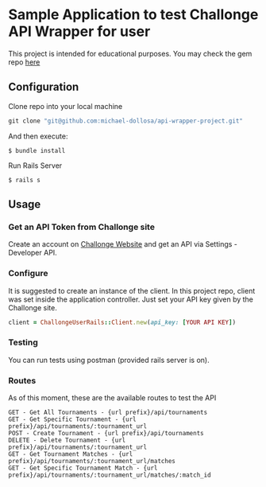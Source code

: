 # Sample Application to test Challonge API Wrapper for user

This project is intended for educational purposes.
You may check the gem repo [here](https://github.com/michael-dollosa/challonge-user-rails)

## Configuration

Clone repo into your local machine

```ruby
git clone "git@github.com:michael-dollosa/api-wrapper-project.git"
```

And then execute:

    $ bundle install

Run Rails Server

    $ rails s

## Usage

### Get an API Token from Challonge site
Create an account on [Challonge Website](https://challonge.com) and get an API via Settings - Developer API.

### Configure
It is suggested to create an instance of the client.
In this project repo, client was set inside the application controller. Just set your API key given by the Challonge site.

```ruby
client = ChallongeUserRails::Client.new(api_key: [YOUR API KEY])
```

### Testing

You can run tests using postman (provided rails server is on).

### Routes
As of this moment, these are the available routes to test the API

```
GET - Get All Tournaments - {url prefix}/api/tournaments
GET - Get Specific Tournament - {url prefix}/api/tournaments/:tournament_url
POST - Create Tournament - {url prefix}/api/tournaments
DELETE - Delete Tournament - {url prefix}/api/tournaments/:tournament_url
GET - Get Tournament Matches - {url prefix}/api/tournaments/:tournament_url/matches
GET - Get Specific Tournament Match - {url prefix}/api/tournaments/:tournament_url/matches/:match_id
```

